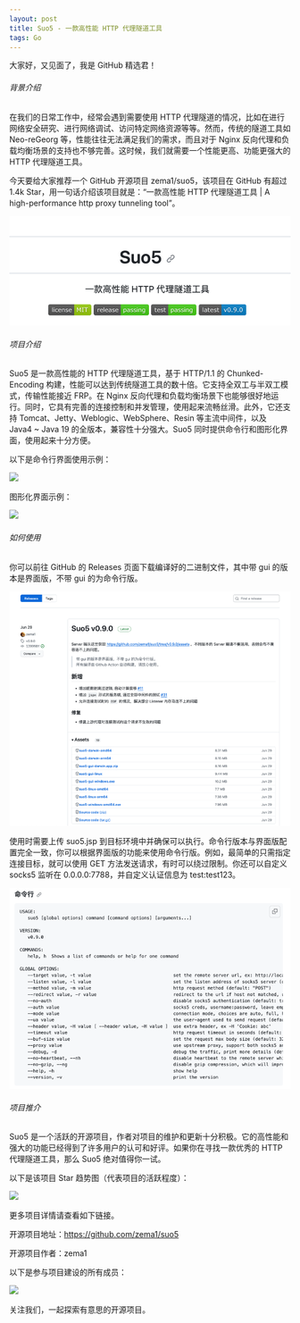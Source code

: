 ```yaml
---
layout: post
title: Suo5 - 一款高性能 HTTP 代理隧道工具
tags: Go
---
```


大家好，又见面了，我是 GitHub 精选君！

###### 背景介绍

在我们的日常工作中，经常会遇到需要使用 HTTP 代理隧道的情况，比如在进行网络安全研究、进行网络调试、访问特定网络资源等等。然而，传统的隧道工具如 Neo-reGeorg 等，性能往往无法满足我们的需求，而且对于 Nginx 反向代理和负载均衡场景的支持也不够完善。这时候，我们就需要一个性能更高、功能更强大的 HTTP 代理隧道工具。

今天要给大家推荐一个 GitHub 开源项目 zema1/suo5，该项目在 GitHub 有超过 1.4k Star，用一句话介绍该项目就是：“一款高性能 HTTP 代理隧道工具 | A high-performance http proxy tunneling tool”。

![](https://raw.githubusercontent.com/ZhuPeng/pic/master/images/compress_image-20231026232835444.png)

###### 项目介绍

Suo5 是一款高性能的 HTTP 代理隧道工具，基于 HTTP/1.1 的 Chunked-Encoding 构建，性能可以达到传统隧道工具的数十倍。它支持全双工与半双工模式，传输性能接近 FRP。在 Nginx 反向代理和负载均衡场景下也能够很好地运行。同时，它具有完善的连接控制和并发管理，使用起来流畅丝滑。此外，它还支持 Tomcat、Jetty、Weblogic、WebSphere、Resin 等主流中间件，以及 Java4 ~ Java 19 的全版本，兼容性十分强大。Suo5 同时提供命令行和图形化界面，使用起来十分方便。

以下是命令行界面使用示例：

![](https://raw.githubusercontent.com/zema1/suo5/master/./tests/img/suo5.gif)

图形化界面示例：

![](https://raw.githubusercontent.com/zema1/suo5/master/tests/img/gui.jpg)

###### 如何使用

你可以前往 GitHub 的 Releases 页面下载编译好的二进制文件，其中带 gui 的版本是界面版，不带 gui 的为命令行版。

![](https://raw.githubusercontent.com/ZhuPeng/pic/master/images/compress_image-20231026233133755.png)

使用时需要上传 suo5.jsp 到目标环境中并确保可以执行。命令行版本与界面版配置完全一致，你可以根据界面版的功能来使用命令行版。例如，最简单的只需指定连接目标，就可以使用 GET 方法发送请求，有时可以绕过限制。你还可以自定义 socks5 监听在 0.0.0.0:7788，并自定义认证信息为 test:test123。

![](https://raw.githubusercontent.com/ZhuPeng/pic/master/images/compress_image-20231026233045855.png)

###### 项目推介

Suo5 是一个活跃的开源项目，作者对项目的维护和更新十分积极。它的高性能和强大的功能已经得到了许多用户的认可和好评。如果你在寻找一款优秀的 HTTP 代理隧道工具，那么 Suo5 绝对值得你一试。

以下是该项目 Star 趋势图（代表项目的活跃程度）：

![](https://api.star-history.com/svg?repos=zema1/suo5&type=Timeline)

更多项目详情请查看如下链接。

开源项目地址：https://github.com/zema1/suo5 

开源项目作者：zema1

以下是参与项目建设的所有成员：

![](https://contrib.rocks/image?repo=zema1/suo5)

关注我们，一起探索有意思的开源项目。